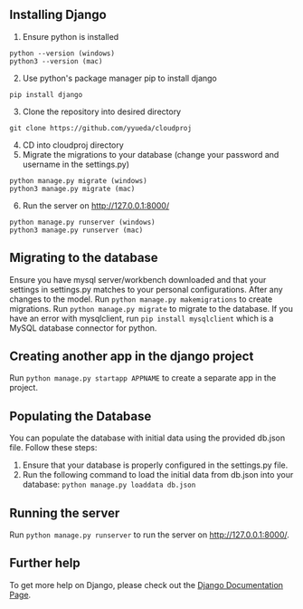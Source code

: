 ## Installing Django
1. Ensure python is installed
```
python --version (windows)
python3 --version (mac)
```
2. Use python's package manager pip to install django
```
pip install django
```
3. Clone the repository into desired directory
```
git clone https://github.com/yyueda/cloudproj
```
4. CD into cloudproj directory
5. Migrate the migrations to your database (change your password and username in the settings.py)
```
python manage.py migrate (windows)
python3 manage.py migrate (mac)
```
6. Run the server on http://127.0.0.1:8000/
```
python manage.py runserver (windows)
python3 manage.py runserver (mac)
```

## Migrating to the database

Ensure you have mysql server/workbench downloaded and that your settings in settings.py matches to your personal configurations.
After any changes to the model. Run `python manage.py makemigrations` to create migrations. Run `python manage.py migrate` to migrate to the database.
If you have an error with mysqlclient, run `pip install mysqlclient` which is a MySQL database connector for python.

## Creating another app in the django project

Run `python manage.py startapp APPNAME` to create a separate app in the project.

## Populating the Database
You can populate the database with initial data using the provided db.json file. Follow these steps:
1. Ensure that your database is properly configured in the settings.py file.
2. Run the following command to load the initial data from db.json into your database: `python manage.py loaddata db.json`

## Running the server
Run `python manage.py runserver` to run the server on http://127.0.0.1:8000/.

## Further help

To get more help on Django, please check out the [Django Documentation Page](https://docs.djangoproject.com/en/4.2/).

